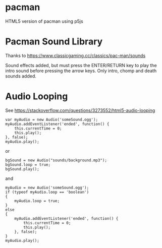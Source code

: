 # pacman
HTML5 version of pacman using p5js

# Pacman Sound Library
Thanks to https://www.classicgaming.cc/classics/pac-man/sounds

Sound effects added, but must press the ENTER/RETURN key to play the intro sound before pressing the arrow keys.
Only intro, chomp and death sounds added.

# Audio Looping
See https://stackoverflow.com/questions/3273552/html5-audio-looping

    var myAudio = new Audio('someSound.ogg'); 
    myAudio.addEventListener('ended', function() {
        this.currentTime = 0;
        this.play();
    }, false);
    myAudio.play();

or

    bgSound = new Audio("sounds/background.mp3");
    bgSound.loop = true;
    bgSound.play();

and

    myAudio = new Audio('someSound.ogg'); 
    if (typeof myAudio.loop == 'boolean')
    {
        myAudio.loop = true;
    }
    else
    {
        myAudio.addEventListener('ended', function() {
            this.currentTime = 0;
            this.play();
        }, false);
    }
    myAudio.play();


